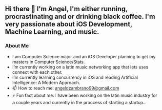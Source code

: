 ## Hi there 👋  I'm Angel, I'm either running, procrastinating and or drinking black coffee. I'm very passionate about iOS Development, Machine Learning, and music. 

### About Me 
- I am Computer Science major and an iOS Developer planning to get my masters in Computer Science/Stats.  
- I’m currently working on a latin music networking app that lets uses connect with each other.
- I’m currently learning concurrency in iOS and reading Artificial Intelligence: A Modern Approach.
- 📫 How to reach me: angeldzambrano99@gmail.com 
- ⚡ Fun fact about me: I have been working on the latin music industry for a couple years and currently in the proccess of starting a startup.. 

